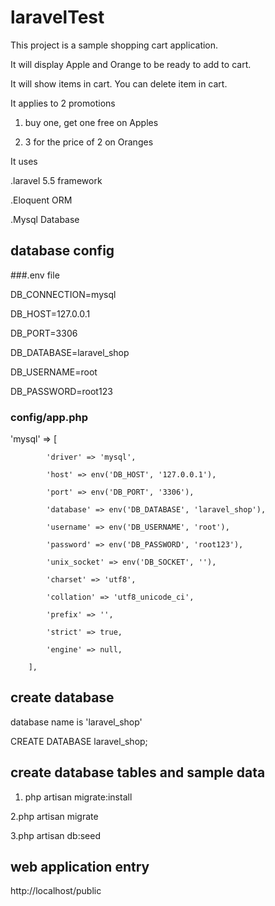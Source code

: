 # laravelTest
This project is a sample shopping cart application.

It will display Apple and Orange to be ready to add to cart.

It will show items in cart. You can delete item in cart.

It applies to 2 promotions

  1. buy one, get one free on Apples

  2. 3 for the price of 2 on Oranges

It uses 

  .laravel 5.5 framework 
  
  .Eloquent ORM
  
  .Mysql Database
  
## database config
  ###.env file 
  
DB_CONNECTION=mysql

DB_HOST=127.0.0.1

DB_PORT=3306

DB_DATABASE=laravel_shop

DB_USERNAME=root

DB_PASSWORD=root123

  ### config/app.php
'mysql' => [

            'driver' => 'mysql',
            
            'host' => env('DB_HOST', '127.0.0.1'),
            
            'port' => env('DB_PORT', '3306'),
            
            'database' => env('DB_DATABASE', 'laravel_shop'),
            
            'username' => env('DB_USERNAME', 'root'),
            
            'password' => env('DB_PASSWORD', 'root123'),
            
            'unix_socket' => env('DB_SOCKET', ''),
            
            'charset' => 'utf8',
            
            'collation' => 'utf8_unicode_ci',
            
            'prefix' => '',
            
            'strict' => true,
            
            'engine' => null,
            
        ],

## create database
  database name is 'laravel_shop'
  
  CREATE DATABASE laravel_shop;

## create database tables and sample data

  1. php artisan migrate:install
  
  2.php artisan migrate
  
  3.php artisan db:seed
  
## web application entry

http://localhost/public





